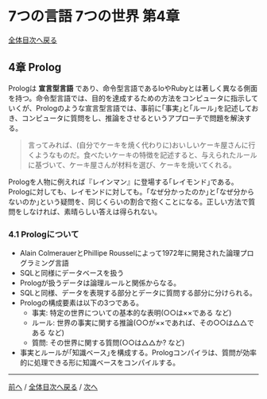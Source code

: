 # 7つの言語 7つの世界 第4章
[全体目次へ戻る](index.md)

## 4章 Prolog
Prologは **宣言型言語** であり、命令型言語であるIoやRubyとは著しく異なる側面を持つ。命令型言語では、目的を達成するための方法をコンピュータに指示していくが、Prologのような宣言型言語では、事前に｢事実｣と｢ルール｣を記述しておき、コンピュータに質問をし、推論をさせるというアプローチで問題を解決する。

> 言ってみれば、(自分でケーキを焼く代わりに)おいしいケーキ屋さんに行くようなものだ。食べたいケーキの特徴を記述すると、与えられたルールに基づいて、ケーキ屋さんが材料を選び、ケーキを焼いてくれる。

Prologを人物に例えれば『レインマン』に登場する｢レイモンド｣である。Prologに対しても、レイモンドに対しても。｢なぜ分かったのか｣と｢なぜ分からないのか｣という疑問を、同じくらいの割合で抱くことになる。正しい方法で質問をしなければ、素晴らしい答えは得られない。

### 4.1 Prologについて
- Alain ColmerauerとPhillipe Rousselによって1972年に開発された論理プログラミング言語
- SQLと同様にデータベースを扱う
- Prologが扱うデータは論理ルールと関係からなる。
- SQLと同様、データを表現する部分とデータに質問する部分に分けられる。
- Prologの構成要素は以下の3つである。
  + 事実: 特定の世界についての基本的な表明(○○は××である など)
  + ルール: 世界の事実に関する推論(○○が××であれば、その○○は△△である など)
  + 質問: その世界に関する質問(○○は△△か? など)
- 事実とルールが｢知識ベース｣を構成する。Prologコンパイラは、質問が効率的に処理できる形に知識ベースをコンパイルする。


***

[前へ](c3.md) /
[全体目次へ戻る](index.md) /
[次へ](c5.md)
